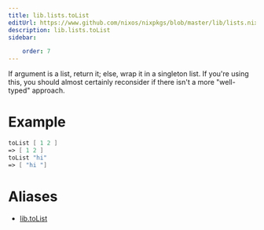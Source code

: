 ```yaml
---
title: lib.lists.toList
editUrl: https://www.github.com/nixos/nixpkgs/blob/master/lib/lists.nix#L483C12
description: lib.lists.toList
sidebar:

    order: 7
---
```


If argument is a list, return it; else, wrap it in a singleton
list.  If you're using this, you should almost certainly
reconsider if there isn't a more "well-typed" approach.

# Example

```nix
toList [ 1 2 ]
=> [ 1 2 ]
toList "hi"
=> [ "hi "]
```


# Aliases

- [lib.toList](./reference/lib/lib-toList)


